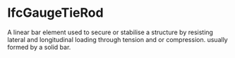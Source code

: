 IfcGaugeTieRod
==============
A linear bar element used to secure or stabilise a structure by resisting
lateral and longitudinal loading through tension and or compression. usually
formed by a solid bar.  


